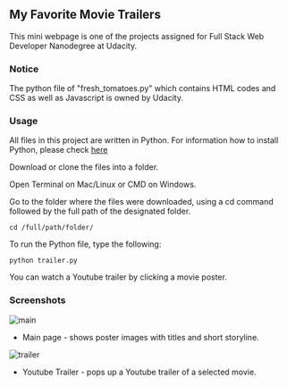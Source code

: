My Favorite Movie Trailers
--------------------------

This mini webpage is one of the projects assigned for Full Stack Web Developer Nanodegree at Udacity. 


### Notice
The python file of "fresh_tomatoes.py" which contains HTML codes and CSS as well as Javascript is owned by Udacity. 


### Usage
All files in this project are written in Python. 
For information how to install Python, please check [here](http://docs.python-guide.org/en/latest/starting/installation/)

Download or clone the files into a folder.

Open Terminal on Mac/Linux or CMD on Windows.

Go to the folder where the files were downloaded, using a cd command followed by the full path of the designated folder.
```
cd /full/path/folder/
```

To run the Python file, type the following:
```
python trailer.py
```

You can watch a Youtube trailer by clicking a movie poster.


### Screenshots

![main](https://cloud.githubusercontent.com/assets/16446932/21522869/f8bd3020-cd11-11e6-8036-7a315eae6a73.png)
* Main page - shows poster images with titles and short storyline.

![trailer](https://cloud.githubusercontent.com/assets/16446932/21522870/f8d86c64-cd11-11e6-863e-6f2a9d79bc8e.png)
* Youtube Trailer - pops up a Youtube trailer of a selected movie.